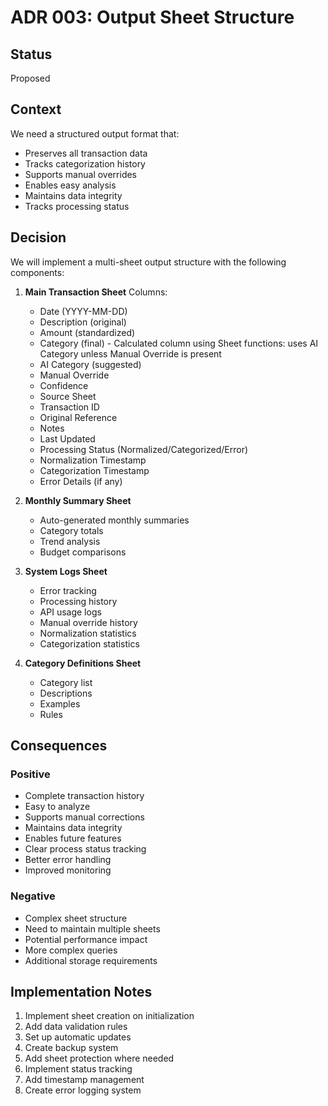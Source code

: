 # ADR 003: Output Sheet Structure

## Status

Proposed

## Context

We need a structured output format that:
- Preserves all transaction data
- Tracks categorization history
- Supports manual overrides
- Enables easy analysis
- Maintains data integrity
- Tracks processing status

## Decision

We will implement a multi-sheet output structure with the following components:

1. **Main Transaction Sheet**
   Columns:
   - Date (YYYY-MM-DD)
   - Description (original)
   - Amount (standardized)
   - Category (final) - Calculated column using Sheet functions: uses AI Category unless Manual Override is present
   - AI Category (suggested)
   - Manual Override
   - Confidence
   - Source Sheet
   - Transaction ID
   - Original Reference
   - Notes
   - Last Updated
   - Processing Status (Normalized/Categorized/Error)
   - Normalization Timestamp
   - Categorization Timestamp
   - Error Details (if any)

2. **Monthly Summary Sheet**
   - Auto-generated monthly summaries
   - Category totals
   - Trend analysis
   - Budget comparisons

3. **System Logs Sheet**
   - Error tracking
   - Processing history
   - API usage logs
   - Manual override history
   - Normalization statistics
   - Categorization statistics

4. **Category Definitions Sheet**
   - Category list
   - Descriptions
   - Examples
   - Rules

## Consequences

### Positive
- Complete transaction history
- Easy to analyze
- Supports manual corrections
- Maintains data integrity
- Enables future features
- Clear process status tracking
- Better error handling
- Improved monitoring

### Negative
- Complex sheet structure
- Need to maintain multiple sheets
- Potential performance impact
- More complex queries
- Additional storage requirements

## Implementation Notes

1. Implement sheet creation on initialization
2. Add data validation rules
3. Set up automatic updates
4. Create backup system
5. Add sheet protection where needed
6. Implement status tracking
7. Add timestamp management
8. Create error logging system 